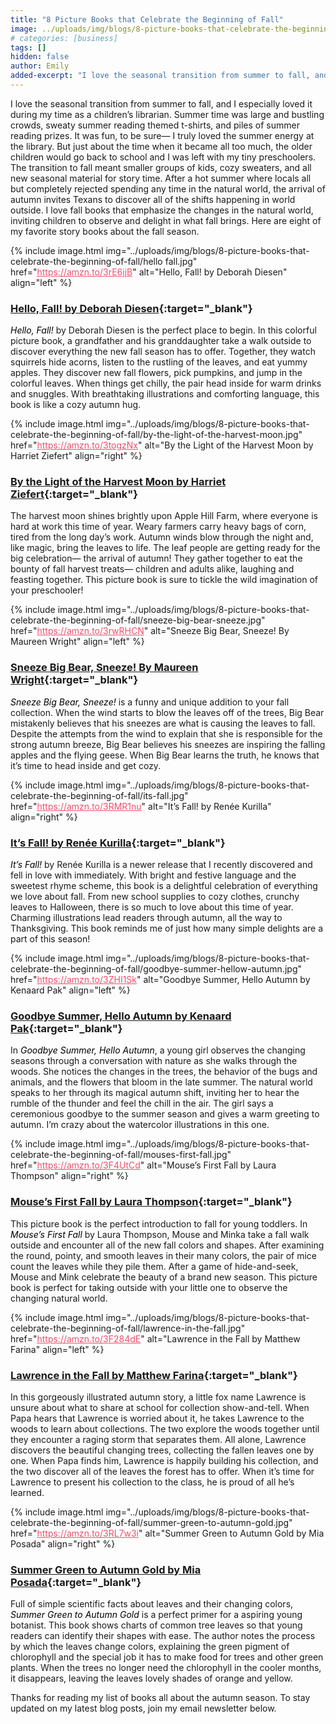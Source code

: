 ```yaml
---
title: "8 Picture Books that Celebrate the Beginning of Fall"
image: ../uploads/img/blogs/8-picture-books-that-celebrate-the-beginning-of-fall/8-picture-books-that-celebrate-the-beginning-of-fall.jpg
# categories: [business]
tags: []
hidden: false
author: Emily
added-excerpt: "I love the seasonal transition from summer to fall, and I especially loved it during my time as a children’s librarian. Summer time was large and bustling crowds, sweaty summer reading themed t-shirts, and piles of summer reading prizes. It was fun, to be sure— I truly loved the summer energy at the library. But just about the time when it became all too much, the older children would go back to school and I was left with my tiny preschoolers. The transition to fall meant smaller groups of kids, cozy sweaters, and all new seasonal material for story time."
---
```


<style> em {color: black;} p a {color: #f0506e;}</style>

I love the seasonal transition from summer to fall, and I especially loved it during my time as a children’s librarian. Summer time was large and bustling crowds, sweaty summer reading themed t-shirts, and piles of summer reading prizes. It was fun, to be sure— I truly loved the summer energy at the library. But just about the time when it became all too much, the older children would go back to school and I was left with my tiny preschoolers. The transition to fall meant smaller groups of kids, cozy sweaters, and all new seasonal material for story time. After a hot summer where locals all but completely rejected spending any time in the natural world, the arrival of autumn invites Texans to discover all of the shifts happening in world outside. I love fall books that emphasize the changes in the natural world, inviting children to observe and delight in what fall brings. Here are eight of my favorite story books about the fall season.

{% include image.html img="../uploads/img/blogs/8-picture-books-that-celebrate-the-beginning-of-fall/hello fall.jpg" href="https://amzn.to/3rE6jjB" alt="Hello, Fall! by Deborah Diesen" align="left" %}

### [Hello, Fall! by Deborah Diesen](https://amzn.to/3rE6jjB){:target="\_blank"}

_Hello, Fall!_ by Deborah Diesen is the perfect place to begin. In this colorful picture book, a grandfather and his granddaughter take a walk outside to discover everything the new fall season has to offer. Together, they watch squirrels hide acorns, listen to the rustling of the leaves, and eat yummy apples. They discover new fall flowers, pick pumpkins, and jump in the colorful leaves. When things get chilly, the pair head inside for warm drinks and snuggles. With breathtaking illustrations and comforting language, this book is like a cozy autumn hug.

{% include image.html img="../uploads/img/blogs/8-picture-books-that-celebrate-the-beginning-of-fall/by-the-light-of-the-harvest-moon.jpg" href="https://amzn.to/3togzNx" alt="By the Light of the Harvest Moon by Harriet Ziefert" align="right" %}

### [By the Light of the Harvest Moon by Harriet Ziefert](https://amzn.to/3togzNx){:target="\_blank"}

The harvest moon shines brightly upon Apple Hill Farm, where everyone is hard at work this time of year. Weary farmers carry heavy bags of corn, tired from the long day’s work. Autumn winds blow through the night and, like magic, bring the leaves to life. The leaf people are getting ready for the big celebration— the arrival of autumn! They gather together to eat the bounty of fall harvest treats— children and adults alike, laughing and feasting together. This picture book is sure to tickle the wild imagination of your preschooler!

{% include image.html img="../uploads/img/blogs/8-picture-books-that-celebrate-the-beginning-of-fall/sneeze-big-bear-sneeze.jpg" href="https://amzn.to/3rwRHCN" alt="Sneeze Big Bear, Sneeze! By Maureen Wright" align="left" %}

### [Sneeze Big Bear, Sneeze! By Maureen Wright](https://amzn.to/3rwRHCN){:target="\_blank"}

_Sneeze Big Bear, Sneeze!_ is a funny and unique addition to your fall collection. When the wind starts to blow the leaves off of the trees, Big Bear mistakenly believes that his sneezes are what is causing the leaves to fall. Despite the attempts from the wind to explain that she is responsible for the strong autumn breeze, Big Bear believes his sneezes are inspiring the falling apples and the flying geese. When Big Bear learns the truth, he knows that it’s time to head inside and get cozy.

{% include image.html img="../uploads/img/blogs/8-picture-books-that-celebrate-the-beginning-of-fall/its-fall.jpg" href="https://amzn.to/3RMR1nu" alt="It’s Fall! by Renée Kurilla" align="right" %}

### [It’s Fall! by Renée Kurilla](https://amzn.to/3RMR1nu){:target="\_blank"}

_It’s Fall!_ by Renée Kurilla is a newer release that I recently discovered and fell in love with immediately. With bright and festive language and the sweetest rhyme scheme, this book is a delightful celebration of everything we love about fall. From new school supplies to cozy clothes, crunchy leaves to Halloween, there is so much to love about this time of year. Charming illustrations lead readers through autumn, all the way to Thanksgiving. This book reminds me of just how many simple delights are a part of this season!

{% include image.html img="../uploads/img/blogs/8-picture-books-that-celebrate-the-beginning-of-fall/goodbye-summer-hellow-autumn.jpg" href="https://amzn.to/3ZHI1Sk" alt="Goodbye Summer, Hello Autumn by Kenaard Pak" align="left" %}

### [Goodbye Summer, Hello Autumn by Kenaard Pak](https://amzn.to/3ZHI1Sk){:target="\_blank"}

In _Goodbye Summer, Hello Autumn_, a young girl observes the changing seasons through a conversation with nature as she walks through the woods. She notices the changes in the trees, the behavior of the bugs and animals, and the flowers that bloom in the late summer. The natural world speaks to her through its magical autumn shift, inviting her to hear the rumble of the thunder and feel the chill in the air. The girl says a ceremonious goodbye to the summer season and gives a warm greeting to autumn. I’m crazy about the watercolor illustrations in this one.

{% include image.html img="../uploads/img/blogs/8-picture-books-that-celebrate-the-beginning-of-fall/mouses-first-fall.jpg" href="https://amzn.to/3F4UtCd" alt="Mouse’s First Fall by Laura Thompson" align="right" %}

### [Mouse’s First Fall by Laura Thompson](https://amzn.to/3F4UtCd){:target="\_blank"}

This picture book is the perfect introduction to fall for young toddlers. In _Mouse’s First Fall_ by Laura Thompson, Mouse and Minka take a fall walk outside and encounter all of the new fall colors and shapes. After examining the round, pointy, and smooth leaves in their many colors, the pair of mice count the leaves while they pile them. After a game of hide-and-seek, Mouse and Mink celebrate the beauty of a brand new season. This picture book is perfect for taking outside with your little one to observe the changing natural world.

{% include image.html img="../uploads/img/blogs/8-picture-books-that-celebrate-the-beginning-of-fall/lawrence-in-the-fall.jpg" href="https://amzn.to/3F284dE" alt="Lawrence in the Fall by Matthew Farina" align="left" %}

### [Lawrence in the Fall by Matthew Farina](https://amzn.to/3F284dE){:target="\_blank"}

In this gorgeously illustrated autumn story, a little fox name Lawrence is unsure about what to share at school for collection show-and-tell. When Papa hears that Lawrence is worried about it, he takes Lawrence to the woods to learn about collections. The two explore the woods together until they encounter a raging storm that separates them. All alone, Lawrence discovers the beautiful changing trees, collecting the fallen leaves one by one. When Papa finds him, Lawrence is happily building his collection, and the two discover all of the leaves the forest has to offer. When it’s time for Lawrence to present his collection to the class, he is proud of all he’s learned.

{% include image.html img="../uploads/img/blogs/8-picture-books-that-celebrate-the-beginning-of-fall/summer-green-to-autumn-gold.jpg" href="https://amzn.to/3RL7w3i" alt="Summer Green to Autumn Gold by Mia Posada" align="right" %}

### [Summer Green to Autumn Gold by Mia Posada](https://amzn.to/3RL7w3i){:target="\_blank"}

Full of simple scientific facts about leaves and their changing colors, _Summer Green to Autumn Gold_ is a perfect primer for a aspiring young botanist. This book shows charts of common tree leaves so that young readers can identify their shapes with ease. The author notes the process by which the leaves change colors, explaining the green pigment of chlorophyll and the special job it has to make food for trees and other green plants. When the trees no longer need the chlorophyll in the cooler months, it disappears, leaving the leaves lovely shades of orange and yellow.

Thanks for reading my list of books all about the autumn season. To stay updated on my latest blog posts, join my email newsletter below.

